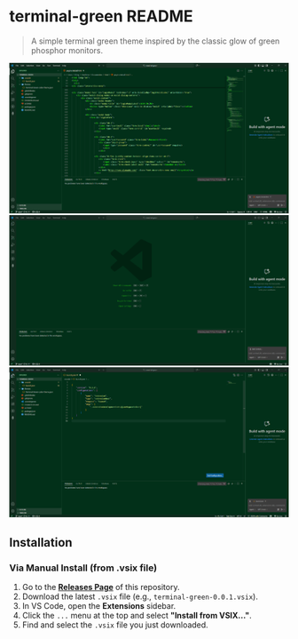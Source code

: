 # terminal-green README

> A simple terminal green theme inspired by the classic glow of green phosphor monitors.

![terminal green Screenshot](https://github.com/militao999/terminal-green/blob/main/screenshots/print3.png?raw=true)
![terminal green Screenshot](https://github.com/militao999/terminal-green/blob/main/screenshots/print1.png?raw=true) 
![terminal green Screenshot](https://github.com/militao999/terminal-green/blob/main/screenshots/print%202.png?raw=true) 


##  Installation



### Via Manual Install (from .vsix file)


1.  Go to the [**Releases Page**](https://github.com/militao999/terminal-green/releases) of this repository.
2.  Download the latest `.vsix` file (e.g., `terminal-green-0.0.1.vsix`).
3.  In VS Code, open the **Extensions** sidebar.
4.  Click the `...` menu at the top and select **"Install from VSIX..."**.
5.  Find and select the `.vsix` file you just downloaded.